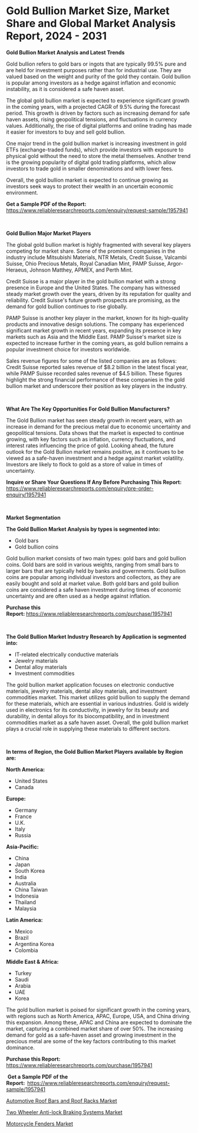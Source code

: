 <p><h1>Gold Bullion Market Size, Market Share and Global Market Analysis Report, 2024 - 2031</h1></p><p><strong>Gold Bullion Market Analysis and Latest Trends</strong></p>
<p><p>Gold bullion refers to gold bars or ingots that are typically 99.5% pure and are held for investment purposes rather than for industrial use. They are valued based on the weight and purity of the gold they contain. Gold bullion is popular among investors as a hedge against inflation and economic instability, as it is considered a safe haven asset.</p><p>The global gold bullion market is expected to experience significant growth in the coming years, with a projected CAGR of 9.5% during the forecast period. This growth is driven by factors such as increasing demand for safe haven assets, rising geopolitical tensions, and fluctuations in currency values. Additionally, the rise of digital platforms and online trading has made it easier for investors to buy and sell gold bullion.</p><p>One major trend in the gold bullion market is increasing investment in gold ETFs (exchange-traded funds), which provide investors with exposure to physical gold without the need to store the metal themselves. Another trend is the growing popularity of digital gold trading platforms, which allow investors to trade gold in smaller denominations and with lower fees.</p><p>Overall, the gold bullion market is expected to continue growing as investors seek ways to protect their wealth in an uncertain economic environment.</p></p>
<p><strong>Get a Sample PDF of the Report:&nbsp;</strong> <a href="https://www.reliableresearchreports.com/enquiry/request-sample/1957941">https://www.reliableresearchreports.com/enquiry/request-sample/1957941</a></p>
<p>&nbsp;</p>
<p><strong>Gold Bullion Major Market Players</strong></p>
<p><p>The global gold bullion market is highly fragmented with several key players competing for market share. Some of the prominent companies in the industry include Mitsubishi Materials, NTR Metals, Credit Suisse, Valcambi Suisse, Ohio Precious Metals, Royal Canadian Mint, PAMP Suisse, Argor-Heraeus, Johnson Matthey, APMEX, and Perth Mint.</p><p>Credit Suisse is a major player in the gold bullion market with a strong presence in Europe and the United States. The company has witnessed steady market growth over the years, driven by its reputation for quality and reliability. Credit Suisse's future growth prospects are promising, as the demand for gold bullion continues to rise globally.</p><p>PAMP Suisse is another key player in the market, known for its high-quality products and innovative design solutions. The company has experienced significant market growth in recent years, expanding its presence in key markets such as Asia and the Middle East. PAMP Suisse's market size is expected to increase further in the coming years, as gold bullion remains a popular investment choice for investors worldwide.</p><p>Sales revenue figures for some of the listed companies are as follows: Credit Suisse reported sales revenue of $8.2 billion in the latest fiscal year, while PAMP Suisse recorded sales revenue of $4.5 billion. These figures highlight the strong financial performance of these companies in the gold bullion market and underscore their position as key players in the industry.</p></p>
<p>&nbsp;</p>
<p><strong>What Are The Key Opportunities For Gold Bullion Manufacturers?</strong></p>
<p><p>The Gold Bullion market has seen steady growth in recent years, with an increase in demand for the precious metal due to economic uncertainty and geopolitical tensions. Data shows that the market is expected to continue growing, with key factors such as inflation, currency fluctuations, and interest rates influencing the price of gold. Looking ahead, the future outlook for the Gold Bullion market remains positive, as it continues to be viewed as a safe-haven investment and a hedge against market volatility. Investors are likely to flock to gold as a store of value in times of uncertainty.</p></p>
<p><strong>Inquire or Share Your Questions If Any Before Purchasing This Report:</strong> <a href="https://www.reliableresearchreports.com/enquiry/pre-order-enquiry/1957941">https://www.reliableresearchreports.com/enquiry/pre-order-enquiry/1957941</a></p>
<p>&nbsp;</p>
<p><strong>Market Segmentation</strong></p>
<p><strong>The Gold Bullion Market Analysis by types is segmented into:</strong></p>
<p><ul><li>Gold bars</li><li>Gold bullion coins</li></ul></p>
<p><p>Gold bullion market consists of two main types: gold bars and gold bullion coins. Gold bars are sold in various weights, ranging from small bars to larger bars that are typically held by banks and governments. Gold bullion coins are popular among individual investors and collectors, as they are easily bought and sold at market value. Both gold bars and gold bullion coins are considered a safe haven investment during times of economic uncertainty and are often used as a hedge against inflation.</p></p>
<p><strong>Purchase this Report:&nbsp;</strong><a href="https://www.reliableresearchreports.com/purchase/1957941">https://www.reliableresearchreports.com/purchase/1957941</a></p>
<p>&nbsp;</p>
<p><strong>The Gold Bullion Market Industry Research by Application is segmented into:</strong></p>
<p><ul><li>IT-related electrically conductive materials</li><li>Jewelry materials</li><li>Dental alloy materials</li><li>Investment commodities</li></ul></p>
<p><p>The gold bullion market application focuses on electronic conductive materials, jewelry materials, dental alloy materials, and investment commodities market. This market utilizes gold bullion to supply the demand for these materials, which are essential in various industries. Gold is widely used in electronics for its conductivity, in jewelry for its beauty and durability, in dental alloys for its biocompatibility, and in investment commodities market as a safe haven asset. Overall, the gold bullion market plays a crucial role in supplying these materials to different sectors.</p></p>
<p>&nbsp;</p>
<p><strong>In terms of Region, the Gold Bullion Market Players available by Region are:</strong></p>
<p>
    <p> <strong> North America: </strong>
        <ul>
            <li>United States</li>
            <li>Canada</li>
        </ul>
        </p> 
    <p> <strong> Europe: </strong>
        <ul>
            <li>Germany</li>
            <li>France</li>
            <li>U.K.</li>
            <li>Italy</li>
            <li>Russia</li>
        </ul>
        </p> 
    <p> <strong> Asia-Pacific: </strong>
        <ul>
            <li>China</li>
            <li>Japan</li>
            <li>South Korea</li>
            <li>India</li>
            <li>Australia</li>
            <li>China Taiwan</li>
            <li>Indonesia</li>
            <li>Thailand</li>
            <li>Malaysia</li>
        </ul>
        </p> 
    <p> <strong> Latin America: </strong>
        <ul>
            <li>Mexico</li>
            <li>Brazil</li>
            <li>Argentina Korea</li>
            <li>Colombia</li>
        </ul>
        </p> 
    <p> <strong> Middle East & Africa: </strong>
        <ul>
            <li>Turkey</li>
            <li>Saudi</li>
            <li>Arabia</li>
            <li>UAE</li>
            <li>Korea</li>
        </ul>
    </p>
    </p>
<p><p>The gold bullion market is poised for significant growth in the coming years, with regions such as North America, APAC, Europe, USA, and China driving this expansion. Among these, APAC and China are expected to dominate the market, capturing a combined market share of over 50%. The increasing demand for gold as a safe-haven asset and growing investment in the precious metal are some of the key factors contributing to this market dominance.</p></p>
<p><strong>Purchase this Report: </strong><a href="https://www.reliableresearchreports.com/purchase/1957941">https://www.reliableresearchreports.com/purchase/1957941</a></p>
<p>&nbsp;<strong>Get a Sample PDF of the Report:&nbsp;&nbsp;</strong><a href="https://www.reliableresearchreports.com/enquiry/request-sample/1957941">https://www.reliableresearchreports.com/enquiry/request-sample/1957941</a></p>
<p><strong></strong></p>
<p><p><a href="https://view.publitas.com/reportprime-1/automotive-roof-bars-and-roof-racks-market-research-report-forecasted-for-period-from-2023-2030-by-market-type-market-application-and-region/">Automotive Roof Bars and Roof Racks Market</a></p><p><a href="https://view.publitas.com/reportprime-1/two-wheeler-anti-lock-braking-systems-market-provides-detailed-segmentation-of-this-market-based-on-type-application-and-region-and-forecast-for-the-period-from-2023-2030/">Two Wheeler Anti-lock Braking Systems Market</a></p><p><a href="https://view.publitas.com/reportprime-1/motorcycle-fenders-market-size-and-growth-market-segmentation-regional-and-country-breakdowns-and-market-trends-for-period-from-2023-2030/">Motorcycle Fenders Market</a></p></p>